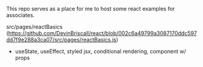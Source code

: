 This repo serves as a place for me to host some react examples for associates.

src/pages/reactBasics (https://github.com/DevinBriscall/react/blob/002c6a49799a3087170ddc597dd7f9e288a3ca07/src/pages/reactBasics.js)
- useState, useEffect, styled jsx, conditional rendering, component w/ props
